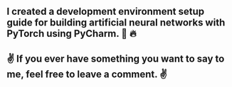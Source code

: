 ## I created a development environment setup guide for building artificial neural networks with PyTorch using PyCharm. :muscle: :fire:

## :v: If you ever have something you want to say to me, feel free to leave a comment. :v:

